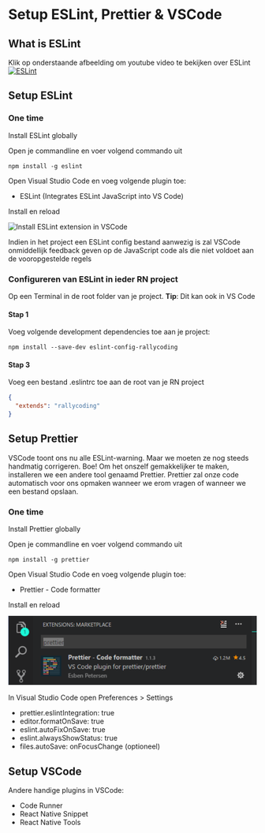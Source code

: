 # Setup ESLint, Prettier & VSCode

## What is ESLint

Klik op onderstaande afbeelding om youtube video te bekijken over ESLint
[![ESLint](https://img.youtube.com/vi/aWFwJVjfDlE/0.jpg)](https://www.youtube.com/watch?v=aWFwJVjfDlE)


## Setup ESLint
### One time
Install ESLint globally

Open je commandline en voer volgend commando uit
```
npm install -g eslint
```

Open Visual Studio Code en voeg volgende plugin toe:
- ESLint (Integrates ESLint JavaScript into VS Code)

Install en reload

![Install ESLint extension in VSCode](https://github.com/vives-reactnative/setup-vscode-eslint/blob/rallycodingconfig/images/eslintextension.gif "Install ESLint extension in VSCode")

Indien in het project een ESLint config bestand aanwezig is zal VSCode onmiddellijk feedback geven op de JavaScript code als die niet voldoet aan de vooropgestelde regels

### Configureren van ESLint in ieder RN project
Op een Terminal in de root folder van je project.
**Tip**: Dit kan ook in VS Code

#### Stap 1
Voeg volgende development dependencies toe aan je project:
```
npm install --save-dev eslint-config-rallycoding
```

#### Stap 3
Voeg een bestand .eslintrc toe aan de root van je RN project
```json
{
  "extends": "rallycoding"
}

```

## Setup Prettier
VSCode toont ons nu alle ESLint-warning. Maar we moeten ze nog steeds handmatig corrigeren. Boe! Om het onszelf gemakkelijker te maken, installeren we een andere tool genaamd Prettier. Prettier zal onze code automatisch voor ons opmaken wanneer we erom vragen of wanneer we een bestand opslaan.

### One time
Install Prettier globally

Open je commandline en voer volgend commando uit
```
npm install -g prettier
```

Open Visual Studio Code en voeg volgende plugin toe:
- Prettier - Code formatter

Install en reload

![Install Prettier extension in VSCode](https://github.com/vives-reactnative/setup-vscode-eslint/blob/rallycodingconfig/images/prettier.png "Install Prettier extension in VSCode")


In Visual Studio Code open Preferences > Settings
- prettier.eslintIntegration: true
- editor.formatOnSave: true
- eslint.autoFixOnSave: true
- eslint.alwaysShowStatus: true
- files.autoSave: onFocusChange (optioneel)


## Setup VSCode
Andere handige plugins in VSCode:
- Code Runner
- React Native Snippet
- React Native Tools

